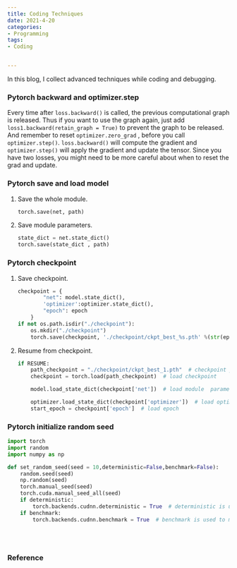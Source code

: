 ```yaml
---
title: Coding Techniques
date: 2021-4-20
categories:
- Programming
tags:
- Coding


---
```


In this blog, I collect advanced techniques while coding and debugging.  

### Pytorch backward and optimizer.step

Every time after `loss.backward()` is called, the previous computational graph is released. Thus if you want to use the graph again, just add `loss1.backward(retain_graph = True)` to prevent the graph to be released. And remember to reset `optimizer.zero_grad` , before you call `optimizer.step()`. `loss.backward()` will compute the gradient and `optimizer.step()` will apply the gradient and update the tensor. Since you have two losses, you might need to be more careful about when to reset the grad and update.

### Pytorch save and load model

1. Save the whole module.

   ```python
   torch.save(net, path)
   ```

2. Save module parameters.

   ```python
   state_dict = net.state_dict()
   torch.save(state_dict , path)
   ```

### Pytorch checkpoint

1. Save checkpoint.

   ```python
   checkpoint = {
           "net": model.state_dict(),
           'optimizer':optimizer.state_dict(),
           "epoch": epoch
       }
   if not os.path.isdir("./checkpoint"):
       os.mkdir("./checkpoint")
       torch.save(checkpoint, './checkpoint/ckpt_best_%s.pth' %(str(epoch)))
   ```

   

2. Resume from checkpoint.

   ```python
   if RESUME:
       path_checkpoint = "./checkpoint/ckpt_best_1.pth"  # checkpoint path
       checkpoint = torch.load(path_checkpoint)  # load checkpoint
   
       model.load_state_dict(checkpoint['net'])  # load module  parameters
   
       optimizer.load_state_dict(checkpoint['optimizer'])  # load optimizer
       start_epoch = checkpoint['epoch']  # load epoch
   ```

### Pytorch initialize random seed

```python
import torch
import random
import numpy as np

def set_random_seed(seed = 10,deterministic=False,benchmark=False):
    random.seed(seed)
    np.random(seed)
    torch.manual_seed(seed)
    torch.cuda.manual_seed_all(seed)
    if deterministic:
        torch.backends.cudnn.deterministic = True  # deterministic is used to fixed internal randomness
    if benchmark:
        torch.backends.cudnn.benchmark = True  # benchmark is used to make the input sizes consistent 
    
```

​	

### Reference

